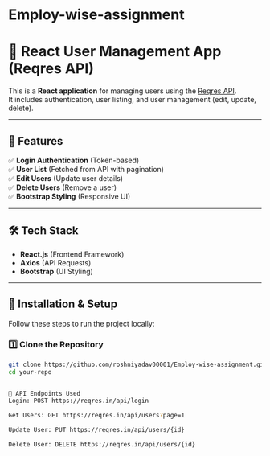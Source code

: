 # Employ-wise-assignment

# 🚀 React User Management App (Reqres API)

This is a **React application** for managing users using the [Reqres API](https://reqres.in/).  
It includes authentication, user listing, and user management (edit, update, delete).  

---

## 📌 Features
✅ **Login Authentication** (Token-based)  
✅ **User List** (Fetched from API with pagination)  
✅ **Edit Users** (Update user details)  
✅ **Delete Users** (Remove a user)  
✅ **Bootstrap Styling** (Responsive UI)  

---

## 🛠️ Tech Stack
- **React.js** (Frontend Framework)  
- **Axios** (API Requests)  
- **Bootstrap** (UI Styling)  

---

## 📂 Installation & Setup
Follow these steps to run the project locally:

### 1️⃣ **Clone the Repository**
```sh
git clone https://github.com/roshniyadav00001/Employ-wise-assignment.git
cd your-repo


🔗 API Endpoints Used
Login: POST https://reqres.in/api/login

Get Users: GET https://reqres.in/api/users?page=1

Update User: PUT https://reqres.in/api/users/{id}

Delete User: DELETE https://reqres.in/api/users/{id}


